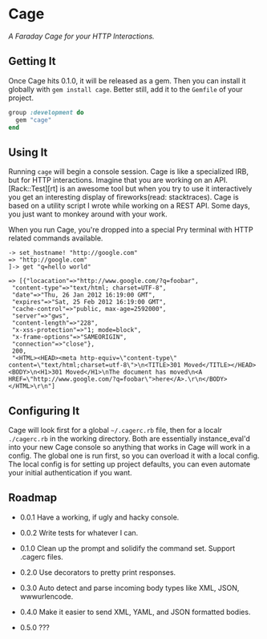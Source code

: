 Cage
====

*A Faraday Cage for your HTTP Interactions.*


Getting It
----------

Once Cage hits 0.1.0, it will be released as a gem. Then you can install it
globally with `gem install cage`. Better still, add it to the `Gemfile` of your
project.

```ruby
group :development do
  gem "cage"
end
```

Using It
--------

Running `cage` will begin a console session. Cage is like a specialized IRB, but
for HTTP interactions. Imagine that you are working on an API. [Rack::Test][rt]
is an awesome tool but when you try to use it interactively you get an
interesting display of fireworks(read: stacktraces). Cage is based on a utility
script I wrote while working on a REST API. Some days, you just want to monkey
around with your work.

When you run Cage, you're dropped into a special Pry terminal with HTTP related
commands available.

```
-> set_hostname! "http://google.com"
=> "http://google.com"
]-> get "q=hello world"

=> [{"locacation"=>"http://www.google.com/?q=foobar",
 "content-type"=>"text/html; charset=UTF-8",
 "date"=>"Thu, 26 Jan 2012 16:19:00 GMT",
 "expires"=>"Sat, 25 Feb 2012 16:19:00 GMT",
 "cache-control"=>"public, max-age=2592000",
 "server"=>"gws",
 "content-length"=>"228",
 "x-xss-protection"=>"1; mode=block",
 "x-frame-options"=>"SAMEORIGIN",
 "connection"=>"close"},
 200,
 "<HTML><HEAD><meta http-equiv=\"content-type\" content=\"text/html;charset=utf-8\">\n<TITLE>301 Moved</TITLE></HEAD><BODY>\n<H1>301 Moved</H1>\nThe document has moved\n<A HREF=\"http://www.google.com/?q=foobar\">here</A>.\r\n</BODY></HTML>\r\n"]
```

Configuring It
--------------

Cage will look first for a global `~/.cagerc.rb` file, then for a localr
`./cagerc.rb` in the working directory. Both are essentially instance_eval'd
into your new Cage console so anything that works in Cage will work in a config.
The global one is run first, so you can overload it with a local config. The
local config is for setting up project defaults, you can even automate your
initial authentication if you want.

Roadmap
-------

- 0.0.1 Have a working, if ugly and hacky console.

- 0.0.2 Write tests for whatever I can.

- 0.1.0 Clean up the prompt and solidify the command set. Support .cagerc files.

- 0.2.0 Use decorators to pretty print responses.

- 0.3.0 Auto detect and parse incoming body types like XML, JSON, wwwurlencode.

- 0.4.0 Make it easier to send XML, YAML, and JSON formatted bodies.

- 0.5.0 ???

